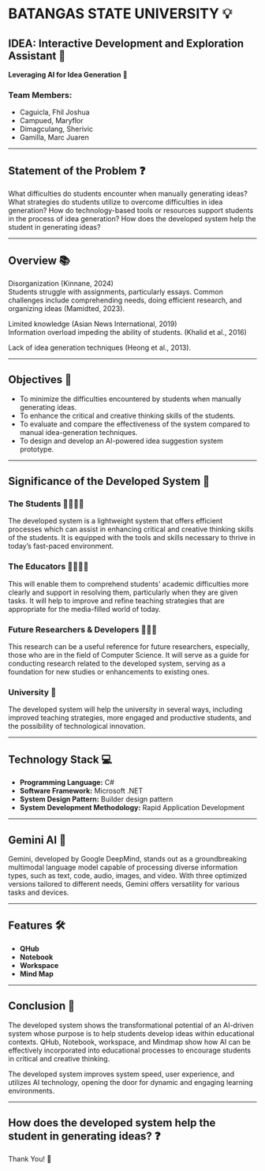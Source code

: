 # BATANGAS STATE UNIVERSITY 💡

## IDEA: Interactive Development and Exploration Assistant 🤖

**Leveraging AI for Idea Generation** 🌟

### Team Members:
- Caguicla, Fhil Joshua
- Campued, Maryflor
- Dimagculang, Sherivic
- Gamilla, Marc Juaren

---

## Statement of the Problem ❓

What difficulties do students encounter when manually generating ideas? What strategies do students utilize to overcome difficulties in idea generation? How do technology-based tools or resources support students in the process of idea generation? How does the developed system help the student in generating ideas?

---

## Overview 📚

Disorganization (Kinnane, 2024)  
Students struggle with assignments, particularly essays. Common challenges include comprehending needs, doing efficient research, and organizing ideas (Mamidted, 2023).

Limited knowledge (Asian News International, 2019)  
Information overload impeding the ability of students. (Khalid et al., 2016)

Lack of idea generation techniques (Heong et al., 2013).

---

## Objectives 🎯

- To minimize the difficulties encountered by students when manually generating ideas.
- To enhance the critical and creative thinking skills of the students.
- To evaluate and compare the effectiveness of the system compared to manual idea-generation techniques.
- To design and develop an AI-powered idea suggestion system prototype.

---

## Significance of the Developed System 🌟

### The Students 👩‍🎓👨‍🎓
The developed system is a lightweight system that offers efficient processes which can assist in enhancing critical and creative thinking skills of the students. It is equipped with the tools and skills necessary to thrive in today’s fast-paced environment.

### The Educators 👩‍🏫👨‍🏫
This will enable them to comprehend students' academic difficulties more clearly and support in resolving them, particularly when they are given tasks. It will help to improve and refine teaching strategies that are appropriate for the media-filled world of today.

### Future Researchers & Developers 🧑‍💻🔬
This research can be a useful reference for future researchers, especially, those who are in the field of Computer Science. It will serve as a guide for conducting research related to the developed system, serving as a foundation for new studies or enhancements to existing ones.

### University 🏫
The developed system will help the university in several ways, including improved teaching strategies, more engaged and productive students, and the possibility of technological innovation.

---

## Technology Stack 💻

- **Programming Language:** C#
- **Software Framework:** Microsoft .NET
- **System Design Pattern:** Builder design pattern
- **System Development Methodology:** Rapid Application Development

---

## Gemini AI 🌌

Gemini, developed by Google DeepMind, stands out as a groundbreaking multimodal language model capable of processing diverse information types, such as text, code, audio, images, and video. With three optimized versions tailored to different needs, Gemini offers versatility for various tasks and devices.

---

## Features 🛠️

- **QHub**
- **Notebook**
- **Workspace**
- **Mind Map**

---

## Conclusion 🎉

The developed system shows the transformational potential of an AI-driven system whose purpose is to help students develop ideas within educational contexts. QHub, Notebook, workspace, and Mindmap show how AI can be effectively incorporated into educational processes to encourage students in critical and creative thinking.

The developed system improves system speed, user experience, and utilizes AI technology, opening the door for dynamic and engaging learning environments.

---

## How does the developed system help the student in generating ideas? ❓

Thank You! 🙏
